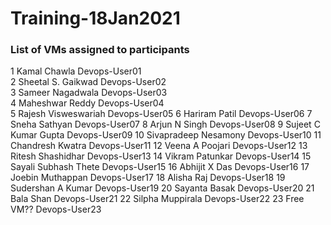 # Training-18Jan2021

### List of VMs assigned to participants <br>

1	Kamal Chawla	Devops-User01<br>
2	Sheetal S. Gaikwad	Devops-User02<br>
3	Sameer Nagadwala	Devops-User03<br>
4	Maheshwar Reddy	Devops-User04<br>
5	Rajesh Visweswariah	Devops-User05
6	Hariram Patil	Devops-User06
7	Sneha Sathyan	Devops-User07
8	Arjun N Singh	Devops-User08
9	Sujeet C Kumar Gupta	Devops-User09
10	Sivapradeep Nesamony	Devops-User10
11	Chandresh Kwatra	Devops-User11
12	Veena A Poojari	Devops-User12
13	Ritesh Shashidhar	Devops-User13
14	Vikram Patunkar	Devops-User14
15	Sayali Subhash Thete	Devops-User15
16	Abhijit X Das	Devops-User16
17	Joebin Muthappan	Devops-User17
18	Alisha Raj	Devops-User18
19	Sudershan A Kumar	Devops-User19
20	Sayanta Basak	Devops-User20
21	Bala Shan	Devops-User21
22	Silpha Muppirala	Devops-User22
23  Free VM??		Devops-User23
